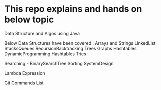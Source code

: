 # This repo explains and hands on below topic

Data Structure and Algos using Java

Below Data Structures have been covered :
Arrays and Strings
LinkedList
StacksQueues
RecursionBacktracking
Trees
Graphs
Hashtables
DynamicProgramming
Hashtables
Tries

Searching - BinarySearchTree
Sorting
SystemDesign

Lambda Expression

Git Commands List
